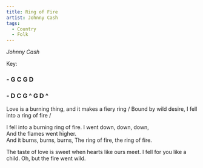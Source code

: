 ```yaml
---
title: Ring of Fire
artist: Johnny Cash
tags: 
  - Country
  - Folk
---
```

*Johnny Cash*

Key: 
### - G C G D 
### - D C G ^ G D ^

<p class="lyrics">
Love is a burning thing, and it makes a fiery ring /   
Bound by wild desire, I fell into a ring of fire / 

I fell into a burning ring of fire. I went down, down, down,   
And the flames went higher.   
And it burns, burns, burns, The ring of fire, the ring of fire.   

The taste of love is sweet when hearts like ours meet. 
I fell for you like a child. Oh, but the fire went wild.   

</p>